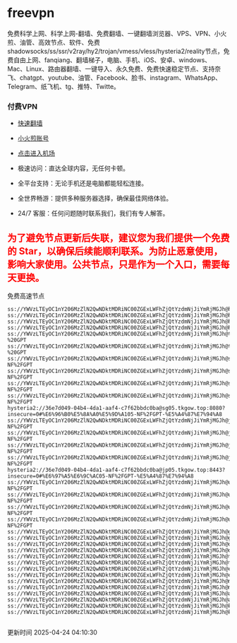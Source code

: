 # freevpn

免费科学上网、科学上网-翻墙、免费翻墙、一键翻墙浏览器、VPS、VPN、小火煎、油管、高效节点、软件、免费shadowsocks/ss/ssr/v2ray/hy2/trojan/vmess/vless/hysteria2/reality节点，免费自由上网、fanqiang、翻墙梯子，电脑、手机、iOS、安卓、windows、Mac、Linux、路由器翻墙、一键导入、永久免费、免费快速稳定节点、支持奈飞、chatgpt、youtube、油管、Facebook、脸书、instagram、WhatsApp、Telegram、纸飞机、tg、推特、Twitte。

### 付费VPN
* [快速翻墙](https://uhuio.top/) 

* [小火煎账号](https://free-clash.top/) 

* [点击进入机场](https://uhuio.top/) 

* 极速访问：直达全球内容，无任何卡顿。

* 全平台支持：无论手机还是电脑都能轻松连接。

* 全世界畅游：提供多种服务器选择，确保最佳网络体验。

* 24/7 客服：任何问题随时联系我们，我们有专人解答。

## <font color="red">为了避免节点更新后失联，建议您为我们提供一个免费的 Star，以确保后续能顺利联系。为防止恶意使用，影响大家使用。公共节点，只是作为一个入口，需要每天更换。</font>

免费高速节点

```ss://YWVzLTEyOC1nY206MzZlN2QwNDktMDRiNC00ZGExLWFhZjQtYzdmNjJiYmRjMGJh@hk01.jgrtoioceaw.help:50384#%E9%A6%99%E6%B8%AF01
ss://YWVzLTEyOC1nY206MzZlN2QwNDktMDRiNC00ZGExLWFhZjQtYzdmNjJiYmRjMGJh@hk02.jigreliewolf.click:17889#%E9%A6%99%E6%B8%AF02
ss://YWVzLTEyOC1nY206MzZlN2QwNDktMDRiNC00ZGExLWFhZjQtYzdmNjJiYmRjMGJh@hk03.jigreliewolf.click:10838#%E9%A6%99%E6%B8%AF03
ss://YWVzLTEyOC1nY206MzZlN2QwNDktMDRiNC00ZGExLWFhZjQtYzdmNjJiYmRjMGJh@hk04.jgrtoioceaw.help:29956#%E9%A6%99%E6%B8%AF04
ss://YWVzLTEyOC1nY206MzZlN2QwNDktMDRiNC00ZGExLWFhZjQtYzdmNjJiYmRjMGJh@hk05.ijgelrkasd.click:41284#%E9%A6%99%E6%B8%AF05
ss://YWVzLTEyOC1nY206MzZlN2QwNDktMDRiNC00ZGExLWFhZjQtYzdmNjJiYmRjMGJh@tw01.jigreliewolf.click:30995#%E5%8F%B0%E6%B9%BE01%20-%20GPT
ss://YWVzLTEyOC1nY206MzZlN2QwNDktMDRiNC00ZGExLWFhZjQtYzdmNjJiYmRjMGJh@tw02.ijgelrkasd.click:22610#%E5%8F%B0%E6%B9%BE02%20-%20GPT
ss://YWVzLTEyOC1nY206MzZlN2QwNDktMDRiNC00ZGExLWFhZjQtYzdmNjJiYmRjMGJh@sg01.jgrtoioceaw.help:55559#%E6%96%B0%E5%8A%A0%E5%9D%A101%20-NF%2FGPT
ss://YWVzLTEyOC1nY206MzZlN2QwNDktMDRiNC00ZGExLWFhZjQtYzdmNjJiYmRjMGJh@sg02.jigreliewolf.click:40574#%E6%96%B0%E5%8A%A0%E5%9D%A102%20-NF%2FGPT
ss://YWVzLTEyOC1nY206MzZlN2QwNDktMDRiNC00ZGExLWFhZjQtYzdmNjJiYmRjMGJh@sg03.ijgelrkasd.click:23716#%E6%96%B0%E5%8A%A0%E5%9D%A103%20-NF%2FGPT
ss://YWVzLTEyOC1nY206MzZlN2QwNDktMDRiNC00ZGExLWFhZjQtYzdmNjJiYmRjMGJh@sg04.jgrtoioceaw.help:17971#%E6%96%B0%E5%8A%A0%E5%9D%A104%20-NF%2FGPT
hysteria2://36e7d049-04b4-4da1-aaf4-c7f62bbdc0ba@sg05.tkgow.top:8080?insecure=0#%E6%96%B0%E5%8A%A0%E5%9D%A105-NF%2FGPT-%E5%A4%87%E7%94%A8
ss://YWVzLTEyOC1nY206MzZlN2QwNDktMDRiNC00ZGExLWFhZjQtYzdmNjJiYmRjMGJh@jp01.jgrtoioceaw.help:58645#%E6%97%A5%E6%9C%AC01%20-NF%2FGPT
ss://YWVzLTEyOC1nY206MzZlN2QwNDktMDRiNC00ZGExLWFhZjQtYzdmNjJiYmRjMGJh@jp02.jgrtoioceaw.help:47462#%E6%97%A5%E6%9C%AC02%20-NF%2FGPT
ss://YWVzLTEyOC1nY206MzZlN2QwNDktMDRiNC00ZGExLWFhZjQtYzdmNjJiYmRjMGJh@jp03.jigreliewolf.click:33414#%E6%97%A5%E6%9C%AC03%20-NF%2FGPT
ss://YWVzLTEyOC1nY206MzZlN2QwNDktMDRiNC00ZGExLWFhZjQtYzdmNjJiYmRjMGJh@jp04.ijgelrkasd.click:58223#%E6%97%A5%E6%9C%AC04%20-NF%2FGPT
hysteria2://36e7d049-04b4-4da1-aaf4-c7f62bbdc0ba@jp05.tkgow.top:8443?insecure=0#%E6%97%A5%E6%9C%AC05-NF%2FGPT-%E5%A4%87%E7%94%A8
ss://YWVzLTEyOC1nY206MzZlN2QwNDktMDRiNC00ZGExLWFhZjQtYzdmNjJiYmRjMGJh@us01.jgrtoioceaw.help:48129#%E7%BE%8E%E5%9B%BD01%20-NF%2FGPT
ss://YWVzLTEyOC1nY206MzZlN2QwNDktMDRiNC00ZGExLWFhZjQtYzdmNjJiYmRjMGJh@us02.jgrtoioceaw.help:44907#%E7%BE%8E%E5%9B%BD02%20-NF%2FGPT
ss://YWVzLTEyOC1nY206MzZlN2QwNDktMDRiNC00ZGExLWFhZjQtYzdmNjJiYmRjMGJh@us03.jigreliewolf.click:43330#%E7%BE%8E%E5%9B%BD03%20-NF%2FGPT
ss://YWVzLTEyOC1nY206MzZlN2QwNDktMDRiNC00ZGExLWFhZjQtYzdmNjJiYmRjMGJh@us04.ijgelrkasd.click:44130#%E7%BE%8E%E5%9B%BD04%20-NF%2FGPT
ss://YWVzLTEyOC1nY206MzZlN2QwNDktMDRiNC00ZGExLWFhZjQtYzdmNjJiYmRjMGJh@gb01.jgrtoioceaw.help:27765#%E8%8B%B1%E5%9B%BD01
ss://YWVzLTEyOC1nY206MzZlN2QwNDktMDRiNC00ZGExLWFhZjQtYzdmNjJiYmRjMGJh@gb02.jigreliewolf.click:52762#%E8%8B%B1%E5%9B%BD02
ss://YWVzLTEyOC1nY206MzZlN2QwNDktMDRiNC00ZGExLWFhZjQtYzdmNjJiYmRjMGJh@de01.jgrtoioceaw.help:20635#%E5%BE%B7%E5%9B%BD01
ss://YWVzLTEyOC1nY206MzZlN2QwNDktMDRiNC00ZGExLWFhZjQtYzdmNjJiYmRjMGJh@de02.jigreliewolf.click:52770#%E5%BE%B7%E5%9B%BD02
ss://YWVzLTEyOC1nY206MzZlN2QwNDktMDRiNC00ZGExLWFhZjQtYzdmNjJiYmRjMGJh@fr01.ijgelrkasd.click:32568#%E6%B3%95%E5%9B%BD01
ss://YWVzLTEyOC1nY206MzZlN2QwNDktMDRiNC00ZGExLWFhZjQtYzdmNjJiYmRjMGJh@fr02.jigreliewolf.click:45265#%E6%B3%95%E5%9B%BD02
ss://YWVzLTEyOC1nY206MzZlN2QwNDktMDRiNC00ZGExLWFhZjQtYzdmNjJiYmRjMGJh@ca01.jigreliewolf.click:30461#%E5%8A%A0%E6%8B%BF%E5%A4%A701
ss://YWVzLTEyOC1nY206MzZlN2QwNDktMDRiNC00ZGExLWFhZjQtYzdmNjJiYmRjMGJh@ca02.ijgelrkasd.click:24053#%E5%8A%A0%E6%8B%BF%E5%A4%A702
ss://YWVzLTEyOC1nY206MzZlN2QwNDktMDRiNC00ZGExLWFhZjQtYzdmNjJiYmRjMGJh@my01.jigreliewolf.click:52408#%E9%A9%AC%E6%9D%A5%E8%A5%BF%E4%BA%9A01
ss://YWVzLTEyOC1nY206MzZlN2QwNDktMDRiNC00ZGExLWFhZjQtYzdmNjJiYmRjMGJh@my02.ijgelrkasd.click:25519#%E9%A9%AC%E6%9D%A5%E8%A5%BF%E4%BA%9A02
ss://YWVzLTEyOC1nY206MzZlN2QwNDktMDRiNC00ZGExLWFhZjQtYzdmNjJiYmRjMGJh@au01.jgrtoioceaw.help:13460#%E6%BE%B3%E5%A4%A7%E5%88%A9%E4%BA%9A01
ss://YWVzLTEyOC1nY206MzZlN2QwNDktMDRiNC00ZGExLWFhZjQtYzdmNjJiYmRjMGJh@au02.ijgelrkasd.click:46073#%E6%BE%B3%E5%A4%A7%E5%88%A9%E4%BA%9A02
ss://YWVzLTEyOC1nY206MzZlN2QwNDktMDRiNC00ZGExLWFhZjQtYzdmNjJiYmRjMGJh@ko01.jgrtoioceaw.help:46108#%E9%9F%A9%E5%9B%BD01
ss://YWVzLTEyOC1nY206MzZlN2QwNDktMDRiNC00ZGExLWFhZjQtYzdmNjJiYmRjMGJh@ko02.jigreliewolf.click:50181#%E9%9F%A9%E5%9B%BD02


```
更新时间 2025-04-24 04:10:30